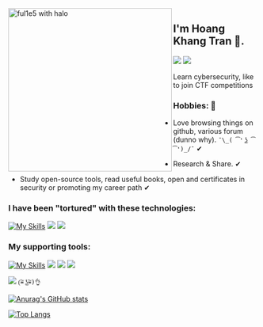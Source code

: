 <img src="https://i.imgur.com/Q7L9kck.png" align="left" width="330" alt="ful1e5 with halo"/>

## I'm Hoang Khang Tran 👋.
<a href="https://www.linkedin.com/in/tranhoangkhang79/"><img src="https://img.shields.io/static/v1?label=&message=LINKEDIN&color=blue&style=for-the-badge&logo=linkedin"></a>
<a href="https://www.facebook.com/hoangkhang.tran.14"><img src="https://img.shields.io/static/v1?label=&message=FACEBOOK&color=89CFFD&style=for-the-badge&logo=facebook"></a>

Learn cybersecurity, like to join CTF competitions

### Hobbies: 💖

- Love browsing things on github, various forum (dunno why). `¯\_( ͡❛ ͜ʖ ͡❛)_/¯` ✔

- Research & Share. ✔ 

- Study open-source tools, read useful books, open and certificates in security or promoting my career path ✔

### I have been "tortured" with these technologies:

  [![My Skills](https://skillicons.dev/icons?i=html,css,js,c,cs,cpp,java,py,docker,linux,md,selenium,jenkins)](https://skillicons.dev)
  <img src="https://i.imgur.com/ouqeaKQ.png"/>
  <img src="https://i.imgur.com/aaHo3iE.png"/>

### My supporting tools:

[![My Skills](https://skillicons.dev/icons?i=git,discord,github,vscode,visualstudio)](https://skillicons.dev)
<img src="https://img.icons8.com/color/48/000000/notion--v1.png"/>
<img src="https://img.icons8.com/fluency/48/000000/old-vmware-logo.png"/>
<img src="https://img.icons8.com/color/48/000000/microsoft-office-2019.png"/>

![](https://komarev.com/ghpvc/?username=khangtictoc)   `(͠≖ ͜ʖ͠≖)👌`

[![Anurag's GitHub stats](https://github-readme-stats.vercel.app/api?username=khangtictoc&show_icons=true&theme=tokyonight )](https://github.com/anuraghazra/github-readme-stats)

[![Top Langs](https://github-readme-stats.vercel.app/api/top-langs/?username=khangtictoc&theme=tokyonight&layout=compact&langs_count=8)](https://github.com/anuraghazra/github-readme-stats)
